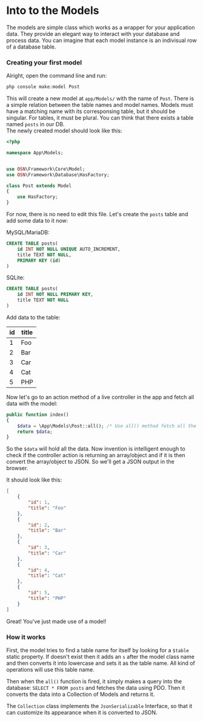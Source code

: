 # Into to the Models

The models are simple class which works as a wrapper for your application data. They provide an elegant way to interact with your database and process data. You can imagine that each model instance is an indivisual row of a database table.

### Creating your first model

Alright, open the command line and run:

```php
php console make:model Post
```

This will create a new model at `app/Models/` with the name of `Post`. There is a simple relation between the table names and model names. Models must have a matching name with its corresponsing table, but it should be singular. For tables, it must be plural. You can think that there exists a table named `posts` in our DB.<br>
The newly created model should look like this:

```php
<?php

namespace App\Models;


use OSN\Framework\Core\Model;
use OSN\Framework\Database\HasFactory;

class Post extends Model
{
    use HasFactory;
}
```

For now, there is no need to edit this file. Let's create the `posts` table and add some data to it now:

MySQL/MariaDB:
```sql
CREATE TABLE posts(
    id INT NOT NULL UNIQUE AUTO_INCREMENT,
    title TEXT NOT NULL,
    PRIMARY KEY (id)
)
```

SQLite:
```sql
CREATE TABLE posts(
    id INT NOT NULL PRIMARY KEY,
    title TEXT NOT NULL
)
```

Add data to the table:

id|title
--|-----
1 | Foo
2 | Bar
3 | Car
4 | Cat
5 | PHP

Now let's go to an action method of a live controller in the app and fetch all data with the model:

```php
public function index()
{
    $data = \App\Models\Post::all(); /* Use all() method fetch all the data from the corresponding table. Returns an \OSN\Framework\Core\Collection object which is equivalent to an array */
    return $data;
}
```
 
So the `$data` will hold all the data. Now invention is intelligent enough to check if the controller action is returning an array/object and if it is then convert the array/object to JSON. So we'll get a JSON output in the browser. 

It should look like this:

```json
[
    {
        "id": 1,
        "title": "Foo"
    },
    {
        "id": 2,
        "title": "Bar"
    },
    {
        "id": 3,
        "title": "Car"
    },
    {
        "id": 4,
        "title": "Cat"
    },
    {
        "id": 5,
        "title": "PHP"
    }
]
```

Great! You've just made use of a model!

### How it works

First, the model tries to find a table name for itself by looking for a `$table` static property. If doesn't exist then it adds an `s` after the model class name and then converts it into lowercase and sets it as the table name. All kind of operations will use this table name.

Then when the `all()` function is fired, it simply makes a query into the database: `SELECT * FROM posts` and fetches the data using PDO. Then it converts the data into a Collection of Models and returns it.

The `Collection` class implements the `JsonSerializable` Interface, so that it can customize its appearance when it is converted to JSON.